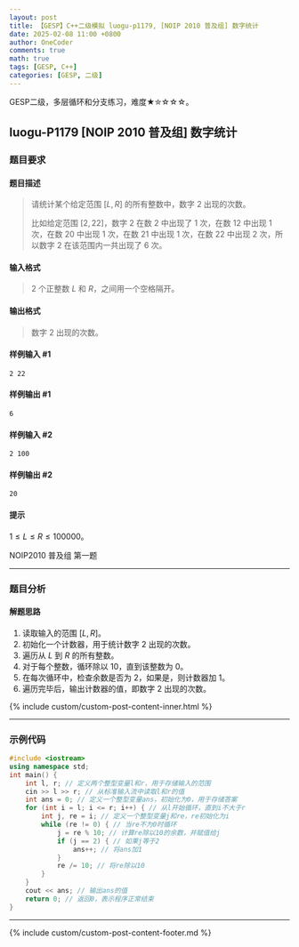 ```yaml
---
layout: post
title: 【GESP】C++二级模拟 luogu-p1179, [NOIP 2010 普及组] 数字统计
date: 2025-02-08 11:00 +0800
author: OneCoder
comments: true
math: true
tags: [GESP, C++]
categories: [GESP, 二级]
---
```

GESP二级，多层循环和分支练习，难度★✮☆☆☆。

<!--more-->

## luogu-P1179 [NOIP 2010 普及组] 数字统计

### 题目要求

#### 题目描述

>请统计某个给定范围 $[L, R]$ 的所有整数中，数字 $2$ 出现的次数。
>
>比如给定范围 $[2, 22]$，数字 $2$ 在数 $2$ 中出现了 $1$ 次，在数 $12$ 中出现 $1$ 次，在数 $20$ 中出现 $1$ 次，在数 $21$ 中出现 $1$ 次，在数 $22$ 中出现 $2$ 次，所以数字 $2$ 在该范围内一共出现了 $6$ 次。

#### 输入格式

>$2$ 个正整数 $L$ 和 $R$，之间用一个空格隔开。

#### 输出格式

>数字 $2$ 出现的次数。

#### 样例输入 #1

```console
2 22
```

#### 样例输出 #1

```console
6
```

#### 样例输入 #2

```console
2 100
```

#### 样例输出 #2

```console
20
```

#### 提示

$1 ≤ L ≤R≤ 100000$。

NOIP2010 普及组 第一题

---

### 题目分析

#### 解题思路

1. 读取输入的范围 $[L, R]$。
2. 初始化一个计数器，用于统计数字 $2$ 出现的次数。
3. 遍历从 $L$ 到 $R$ 的所有整数。
4. 对于每个整数，循环除以 $10$，直到该整数为 $0$。
5. 在每次循环中，检查余数是否为 $2$，如果是，则计数器加 $1$。
6. 遍历完毕后，输出计数器的值，即数字 $2$ 出现的次数。

{% include custom/custom-post-content-inner.html %}

---

### 示例代码

```cpp
#include <iostream>
using namespace std;
int main() {
    int l, r; // 定义两个整型变量l和r，用于存储输入的范围
    cin >> l >> r; // 从标准输入流中读取l和r的值
    int ans = 0; // 定义一个整型变量ans，初始化为0，用于存储答案
    for (int i = l; i <= r; i++) { // 从l开始循环，直到i不大于r
        int j, re = i; // 定义一个整型变量j和re，re初始化为i
        while (re != 0) { // 当re不为0时循环
            j = re % 10; // 计算re除以10的余数，并赋值给j
            if (j == 2) { // 如果j等于2
                ans++; // 将ans加1
            }
            re /= 10; // 将re除以10
        }
    }
    cout << ans; // 输出ans的值
    return 0; // 返回0，表示程序正常结束
}
```

---

{% include custom/custom-post-content-footer.md %}
